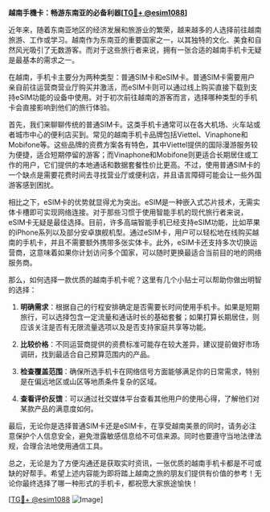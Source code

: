 **越南手機卡：畅游东南亚的必备利器[[TG💪+ @esim1088](https://t.me/s/esim1088)]**

近年来，随着东南亚地区的经济发展和旅游业的繁荣，越来越多的人选择前往越南旅游、工作或学习。越南作为东南亚的重要国家之一，以其独特的文化、美食和自然风光吸引了无数游客。而对于这些旅行者来说，拥有一张合适的越南手机卡无疑是最基本的需求之一。

在越南，手机卡主要分为两种类型：普通SIM卡和eSIM卡。普通SIM卡需要用户亲自前往运营商营业厅购买并激活，而eSIM卡则可以通过线上购买直接下载到支持eSIM功能的设备中使用。对于初次前往越南的游客而言，选择哪种类型的手机卡会直接影响到他们的旅行体验。

首先，我们来聊聊传统的普通SIM卡。这类手机卡通常可以在各大机场、火车站或者城市中心的便利店买到。常见的越南手机卡品牌包括Viettel、Vinaphone和Mobifone等。这些品牌的资费方案各有特色，其中Viettel提供的国际漫游服务较为便捷，适合短期停留的游客；而Vinaphone和Mobifone则更适合长期居住或工作的用户，它们提供的本地通话和数据套餐性价比更高。不过，使用普通SIM卡的一个缺点是需要花费时间去寻找营业厅或便利店，并且语言障碍可能会让一些外国游客感到困扰。

相比之下，eSIM卡的优势就显得尤为突出。eSIM是一种嵌入式芯片技术，无需实体卡槽即可实现网络连接。对于那些习惯于使用智能手机的现代旅行者来说，eSIM卡无疑是最佳选择。目前，许多高端智能手机已经支持eSIM功能，比如苹果的iPhone系列以及部分安卓旗舰机型。通过eSIM卡，用户可以轻松地在线购买越南的手机卡，并且不需要额外携带多张实体卡。此外，eSIM卡还支持多次切换运营商，这意味着如果你计划访问多个国家，可以随时更换最适合当前目的地的网络服务商。

那么，如何选择一款优质的越南手机卡呢？这里有几个小贴士可以帮助你做出明智的选择：

1. **明确需求**：根据自己的行程安排确定是否需要长时间使用手机卡。如果是短期旅行，可以选择包含一定流量和通话时长的基础套餐；如果打算长期居住，则应该关注是否有无限流量选项以及是否支持家庭共享等功能。

2. **比较价格**：不同运营商提供的资费标准可能存在较大差异，建议提前做好市场调研，找到最适合自己预算范围内的产品。

3. **检查覆盖范围**：确保所选手机卡在网络信号方面能够满足你的日常需求，特别是在偏远地区或山区等地质条件复杂的区域。

4. **查看评价反馈**：可以通过社交媒体平台查看其他用户的使用心得，了解他们对某款产品的满意度如何。

最后，无论你是选择普通SIM卡还是eSIM卡，在享受越南美景的同时，请务必注意保护个人信息安全，避免泄露敏感信息给不可信来源。同时也要遵守当地法律法规，合理合法地使用通信工具。

总之，无论是为了方便沟通还是获取实时资讯，一张优质的越南手机卡都是不可或缺的好帮手。希望上述内容能为即将踏上越南之旅的朋友们提供有价值的参考！无论你最终选择了哪一种形式的手机卡，都祝愿大家旅途愉快！

[[TG💪+ @esim1088](https://t.me/s/esim1088) ![Image](https://i.postimg.cc/4NQfJmqS/Snipaste-2025-05-13-00-14-12.png)]